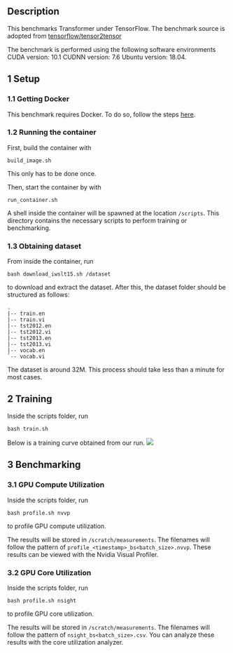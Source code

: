 ## Description
This benchmarks Transformer under TensorFlow. The benchmark source is adopted from [tensorflow/tensor2tensor](https://github.com/tensorflow/tensor2tensor)

The benchmark is performed using the following software environments CUDA version: 10.1 CUDNN version: 7.6 Ubuntu version: 18.04.

## 1 Setup
### 1.1 Getting Docker
This benchmark requires Docker. To do so, follow the steps [here](https://docs.docker.com/engine/install/).

### 1.2 Running the container
First, build the container with 
```
build_image.sh
```
This only has to be done once.

Then, start the container by with
```
run_container.sh
```
A shell inside the container will be spawned at the location `/scripts`. This directory contains the necessary scripts to perform training or benchmarking.

### 1.3 Obtaining dataset
From inside the container, run
```
bash download_iwslt15.sh /dataset
```
to download and extract the dataset. After this, the dataset folder should be structured as follows:
```
.
|-- train.en
|-- train.vi
|-- tst2012.en
|-- tst2012.vi
|-- tst2013.en
|-- tst2013.vi
|-- vocab.en
`-- vocab.vi
```
The dataset is around 32M. This process should take less than a minute for most cases.

## 2 Training
Inside the scripts folder, run
```
bash train.sh
```
Below is a training curve obtained from our run.
![](figures/train_en_vi.png)

## 3 Benchmarking
### 3.1 GPU Compute Utilization
Inside the scripts folder, run
```
bash profile.sh nvvp
```
to profile GPU compute utilization.

The results will be stored in `/scratch/measurements`. The filenames will follow the pattern of `profile_<timestamp>_bs<batch_size>.nvvp`. These results can be viewed with the Nvidia Visual Profiler. 

### 3.2 GPU Core Utilization
Inside the scripts folder, run
```
bash profile.sh nsight
```
to profile GPU core utilization.

The results will be stored in `/scratch/measurements`. The filenames will follow the pattern of `nsight_bs<batch_size>.csv`. You can analyze these results with the core utilization analyzer.

